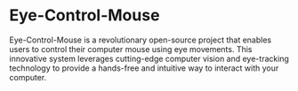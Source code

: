 # Eye-Control-Mouse
Eye-Control-Mouse is a revolutionary open-source project that enables users to control their computer mouse using eye movements. This innovative system leverages cutting-edge computer vision and eye-tracking technology to provide a hands-free and intuitive way to interact with your computer.
